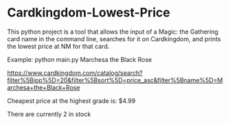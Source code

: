 # Cardkingdom-Lowest-Price
This python project is a tool that allows the input of a Magic: the Gathering card name in the command line, searches for it on Cardkingdom, and prints the lowest price at NM for that card.

Example:
  python main.py Marchesa the Black Rose
  
  https://www.cardkingdom.com/catalog/search?filter%5Bipp%5D=20&filter%5Bsort%5D=price_asc&filter%5Bname%5D=Marchesa+the+Black+Rose
  
  Cheapest price at the highest grade is:  $4.99
  
  There are currently 2 in stock
